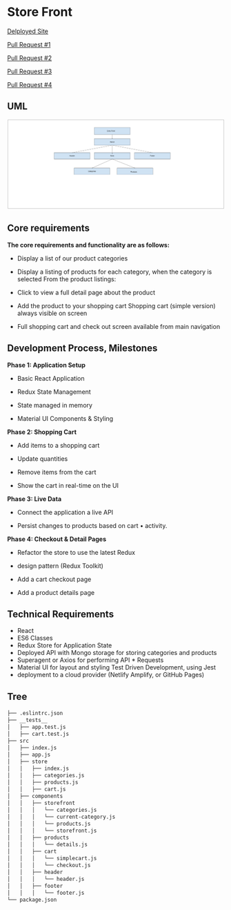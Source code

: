 # Store Front

[Delployed Site]()

[Pull Request #1]()

[Pull Request #2]()

[Pull Request #3]()

[Pull Request #4]()

## UML

![umlImage](uml.png)

## Core requirements

**The core requirements and functionality are as follows:**

- Display a list of our product categories

- Display a listing of products for each
  category, when the category is selected
  From the product listings:

- Click to view a full detail page about the product

- Add the product to your shopping cart
  Shopping cart (simple version) always visible on screen

- Full shopping cart and check out screen available from main navigation

## Development Process, Milestones

**Phase 1: Application Setup**

- Basic React Application

- Redux State Management

- State managed in memory

- Material UI Components & Styling

**Phase 2: Shopping Cart**

- Add items to a shopping cart

- Update quantities

- Remove items from the cart

- Show the cart in real-time on the UI

**Phase 3: Live Data**

- Connect the application a live API

- Persist changes to products based on cart • activity.

**Phase 4: Checkout & Detail Pages**

- Refactor the store to use the latest Redux

- design pattern (Redux Toolkit)

- Add a cart checkout page

- Add a product details page

## Technical Requirements

- React
- ES6 Classes
- Redux Store for Application State
- Deployed API with Mongo storage for storing categories and products
- Superagent or Axios for performing API \* Requests
- Material UI for layout and styling
  Test Driven Development, using Jest
- deployment to a cloud provider (Netlify Amplify, or GitHub Pages)

## Tree

```├── .gitignore
├── .eslintrc.json
├── __tests__
│   ├── app.test.js
│   ├── cart.test.js
├── src
│   ├── index.js
│   ├── app.js
│   ├── store
│   │   ├── index.js
│   │   ├── categories.js
│   │   ├── products.js
│   │   ├── cart.js
│   ├── components
│   │   ├── storefront
│   │   │   └── categories.js
│   │   │   └── current-category.js
│   │   │   └── products.js
│   │   │   └── storefront.js
│   │   ├── products
│   │   │   └── details.js
│   │   ├── cart
│   │   │   └── simplecart.js
│   │   │   └── checkout.js
│   │   ├── header
│   │   │   └── header.js
│   │   ├── footer
│   │   │   └── footer.js
└── package.json
```

